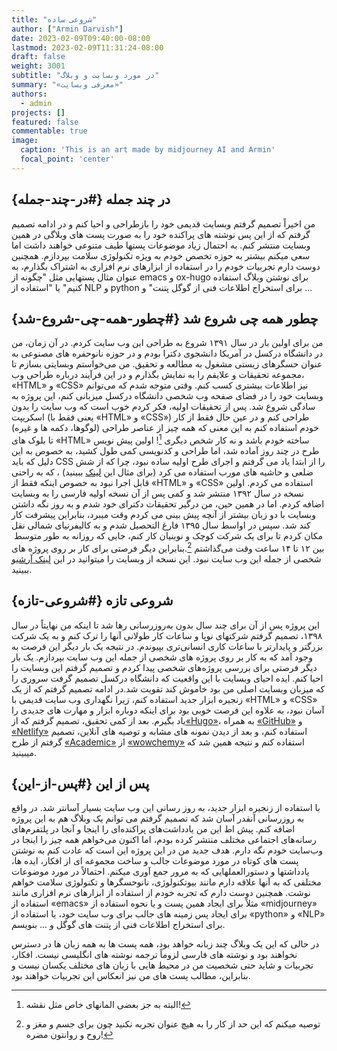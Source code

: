 ```yaml
---
title: "شروعی ساده"
author: ["Armin Darvish"]
date: 2023-02-09T09:40:00-08:00
lastmod: 2023-02-09T11:31:24-08:00
draft: false
weight: 3001
subtitle: "در مورد وبسایت و وبلاگ"
summary: "«معرفی وبسایت»"
authors:
  - admin
projects: []
featured: false
commentable: true
image:
  caption: 'This is an art made by midjourney AI and Armin'
  focal_point: 'center'
---
```


## **در چند جمله** {#در-چند-جمله}

من اخیراً تصمیم گرفتم وبسایت قدیمی خود را بازطراحی و احیا کنم و در ادامه تصمیم گرفتم که از این پس نوشته های پراکنده خود را به صورت پست های وبلاگی در همین وبسایت منتشر کنم. به احتمال زیاد موضوعات پستها طیف متنوعی خواهند داشت اما سعی میکنم بیشتر به حوزه تخصص خودم به ویژه تکنولوژی سلامت بپردازم. همچنین دوست دارم تجربیات خودم را در استفاده از ابزارهای نرم افزاری به اشتراک بگذارم، به عنوان مثال پستهایی مثل "چگونه از emacs و ox-hugo برای نوشتن وبلاگ استفاده کنیم" یا "استفاده از NLP و python برای استخراج اطلاعات فنی از گوگل پتنت" و ...


## **چطور همه چی شروع شد** {#چطور-همه-چی-شروع-شد}

من برای اولین بار در سال ۱۳۹۱ شروع به طراحی این وب سایت کردم. در آن زمان، من در دانشگاه درکسل در آمریکا دانشجوی دکترا بودم و در حوزه نانوحفره های مصنوعی به عنوان حسگرهای زیستی مشغول به مطالعه و تحقیق. من می‌خواستم وبسایتی بسازم تا مجموعه تحقیقات و علایقم را به نمایش بگذارم و در این فرآیند درباره طراحی وب، «HTML» و «CSS» نیز اطلاعات بیشتری کسب کنم. وقتی متوجه شدم که می‌توانم وبسایت خود را در فضای صفحه وب شخصی دانشگاه درکسل میزبانی کنم، این پروژه به سادگی شروع شد. پس از تحقیقات اولیه، فکر کردم خوب است که وب سایت را بدون اسکریپت (یعنی فقط با «HTML» و «CSS») طراحی کنم و در عین حال فقط از کار خودم استفاده کنم به این معنی که همه چیز از عناصر طراحی (لوگوها، دکمه ها و غیره) تا بلوک های «HTML» ساخته خودم باشد و نه کار شخص دیگری&nbsp;[^fn:1]! اولین پیش نویس طرح در چند روز آماده شد، اما طراحی و کدنویسی کمی طول کشید، به خصوص به این دلیل که باید CSS را از ابتدا یاد می گرفتم و اجرای طرح اولیه ساده نبود، چرا که از شش ضلعی و حاشیه های مورب استفاده می کرد (برای مثال این [لینک](https://archive.armindarvish.com/research.html) ببینید) ، که به راحتی قابل اجرا نبود به خصوص اینکه فقط از «HTML» و «CSS» استفاده می کردم. اولین نسخه در سال ۱۳۹۲ منتشر شد و کمی پس از آن نسخه اولیه فارسی  را به وبسایت اضافه کردم. اما در همین حین، من درگیر تحقیقات دکترای خود شدم و به روز نگه داشتن وبسایت با دو زبان بیشتر از آنچه پیش بینی می کردم وقت میبرد، بنابراین پیشرفت کار کند شد. سپس در اواسط سال ۱۳۹۵ فارغ التحصیل شدم و به کالیفرنیای شمالی نقل مکان کردم تا برای یک شرکت کوچک و نوبنیان کار کنم،  جایی که روزانه به طور متوسط ​​بین ۱۲ تا ۱۴ ساعت وقت می‌گذاشتم&nbsp;[^fn:2].بنابراین دیگر فرصتی برای کار بر روی پروژه های شخصی از جمله این وب سایت نبود. این نسخه از وبسایت را میتوانید در این [لینک آرشیو](https://archive.armindarvish.com/index_fa.html) ببینید.


## **شروعی تازه** {#شروعی-تازه}

این پروژه پس از آن برای چند سال بدون به‌روزرسانی رها شد تا اینکه من نهایتاً در سال ۱۳۹۸، تصمیم گرفتم شرکتهای نوپا و ساعات کار طولانی آنها را ترک کنم و به یک شرکت بزرگتر و پایدارتر با ساعات کاری انسانی‌تری بپیوندم. در نتیجه یک بار دیگر این فرصت به وجود آمد که به کار بر روی پروژه های شخصی از جمله این وب سایت بپردازم.  یک بار دیگر فرصتی برای بررسی پروژه‌های شخصی پیدا کردم و تصمیم گرفتم این وبسایت را احیا کنم. ایده احیای وبسایت با این واقعیت که دانشگاه درکسل تصمیم گرفت سروری را که میزبان وبسایت اصلی من بود خاموش کند تقویت شد.در ادامه تصمیم گرفتم که از یک زنجیره ابزار جدید استفاده کنم، زیرا نگهداری وب سایت قدیمی با «HTML» و «CSS» آسان نبود، به علاوه این فرصت خوبی بود برای اینکه دوباره ابزار و مهارت های جدیدی را یاد بگیرم. بعد از کمی تحقیق، تصمیم گرفتم که از[«Hugo»](https://gohugo.io/)، به همراه [«GitHub»](https://www.github.com/) و [«Netlify»](https://www.netlify.com/) استفاده کنم، و بعد از دیدن نمونه های مشابه و توصیه های آنلاین، تصمیم گرفتم از طرح [«Academic»](https://academic-demo.netlify.app/)  از [«wowchemy»](https://wowchemy.com/) استفاده کنم و نتیجه همین شد که میبینید.


## **پس از این** {#پس-از-این}

با استفاده از زنجیره ابزار جدید، به روز رسانی این وب سایت بسیار آسانتر شد. در واقع به روزرسانی آنقدر آسان شد که تصمیم گرفتم می توانم یک وبلاگ هم به این پروژه اضافه کنم. پیش اط این من یادداشت‌های پراکنده‌ای را اینجا و آنجا در پلتفرم‌های رسانه‌های اجتماعی مختلف منتشر کرده بودم، اما اکنون می‌خواهم همه چیز را اینجا در وب‌سایت خودم نگه دارم. هدف جدید من در این پروژه این است که عادت کنم به نوشتن پست های کوتاه در مورد موضوعات جالب و ساخت مجموعه ای از افکار، ایده ها، یادداشتها و دستورالعملهایی که به مرور جمع آوری میکنم. احتمالاً در مورد موضوعات مختلفی که به آنها علاقه دارم مانند بیوتکنولوژی، نانوحسگرها و تکنولوژی سلامت خواهم نوشت. همچنین دوست دارم که تجربه خودم از استفاده از  ابزارهای نرم افزاری مانند استفاده از «emacs» مثلاً برای ایجاد همین پست و یا نحوه استفاده از «midjourney» برای ایجاد پس زمینه های جالب برای وب سایت خود، یا استفاده از «python» و «NLP» برای استخراج اطلاعات فنی از پتنت های گوگل و ... بنویسم.

در حالی که این یک وبلاگ چند زبانه خواهد بود، همه پست ها به همه زبان ها در دسترس نخواهند بود و نوشته های فارسی لزوماً ترجمه نوشته های انگلیسی نیست. افکار، تجربیات و شاید حتی شخصیت من در محیط هایی با زبان های مختلف یکسان نیست و بنابراین، مطالب پست های من نیز انعکاس این تجربیات خواهند بود.

[^fn:1]: البته به جز بعضی المانهای خاص مثل نقشه!
[^fn:2]: توصیه میکنم که این حد از کار را به هیچ عنوان تجربه نکنید چون برای جسم و مغز و روح و روانتون مضره!